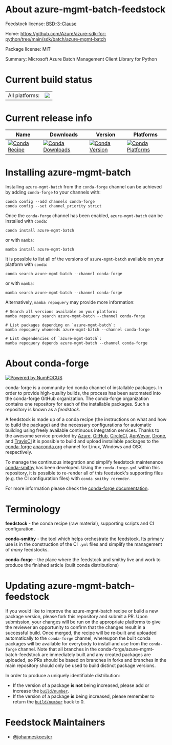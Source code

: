 About azure-mgmt-batch-feedstock
================================

Feedstock license: [BSD-3-Clause](https://github.com/conda-forge/azure-mgmt-batch-feedstock/blob/main/LICENSE.txt)

Home: https://github.com/Azure/azure-sdk-for-python/tree/main/sdk/batch/azure-mgmt-batch

Package license: MIT

Summary: Microsoft Azure Batch Management Client Library for Python

Current build status
====================


<table><tr><td>All platforms:</td>
    <td>
      <a href="https://dev.azure.com/conda-forge/feedstock-builds/_build/latest?definitionId=19379&branchName=main">
        <img src="https://dev.azure.com/conda-forge/feedstock-builds/_apis/build/status/azure-mgmt-batch-feedstock?branchName=main">
      </a>
    </td>
  </tr>
</table>

Current release info
====================

| Name | Downloads | Version | Platforms |
| --- | --- | --- | --- |
| [![Conda Recipe](https://img.shields.io/badge/recipe-azure--mgmt--batch-green.svg)](https://anaconda.org/conda-forge/azure-mgmt-batch) | [![Conda Downloads](https://img.shields.io/conda/dn/conda-forge/azure-mgmt-batch.svg)](https://anaconda.org/conda-forge/azure-mgmt-batch) | [![Conda Version](https://img.shields.io/conda/vn/conda-forge/azure-mgmt-batch.svg)](https://anaconda.org/conda-forge/azure-mgmt-batch) | [![Conda Platforms](https://img.shields.io/conda/pn/conda-forge/azure-mgmt-batch.svg)](https://anaconda.org/conda-forge/azure-mgmt-batch) |

Installing azure-mgmt-batch
===========================

Installing `azure-mgmt-batch` from the `conda-forge` channel can be achieved by adding `conda-forge` to your channels with:

```
conda config --add channels conda-forge
conda config --set channel_priority strict
```

Once the `conda-forge` channel has been enabled, `azure-mgmt-batch` can be installed with `conda`:

```
conda install azure-mgmt-batch
```

or with `mamba`:

```
mamba install azure-mgmt-batch
```

It is possible to list all of the versions of `azure-mgmt-batch` available on your platform with `conda`:

```
conda search azure-mgmt-batch --channel conda-forge
```

or with `mamba`:

```
mamba search azure-mgmt-batch --channel conda-forge
```

Alternatively, `mamba repoquery` may provide more information:

```
# Search all versions available on your platform:
mamba repoquery search azure-mgmt-batch --channel conda-forge

# List packages depending on `azure-mgmt-batch`:
mamba repoquery whoneeds azure-mgmt-batch --channel conda-forge

# List dependencies of `azure-mgmt-batch`:
mamba repoquery depends azure-mgmt-batch --channel conda-forge
```


About conda-forge
=================

[![Powered by
NumFOCUS](https://img.shields.io/badge/powered%20by-NumFOCUS-orange.svg?style=flat&colorA=E1523D&colorB=007D8A)](https://numfocus.org)

conda-forge is a community-led conda channel of installable packages.
In order to provide high-quality builds, the process has been automated into the
conda-forge GitHub organization. The conda-forge organization contains one repository
for each of the installable packages. Such a repository is known as a *feedstock*.

A feedstock is made up of a conda recipe (the instructions on what and how to build
the package) and the necessary configurations for automatic building using freely
available continuous integration services. Thanks to the awesome service provided by
[Azure](https://azure.microsoft.com/en-us/services/devops/), [GitHub](https://github.com/),
[CircleCI](https://circleci.com/), [AppVeyor](https://www.appveyor.com/),
[Drone](https://cloud.drone.io/welcome), and [TravisCI](https://travis-ci.com/)
it is possible to build and upload installable packages to the
[conda-forge](https://anaconda.org/conda-forge) [anaconda.org](https://anaconda.org/)
channel for Linux, Windows and OSX respectively.

To manage the continuous integration and simplify feedstock maintenance
[conda-smithy](https://github.com/conda-forge/conda-smithy) has been developed.
Using the ``conda-forge.yml`` within this repository, it is possible to re-render all of
this feedstock's supporting files (e.g. the CI configuration files) with ``conda smithy rerender``.

For more information please check the [conda-forge documentation](https://conda-forge.org/docs/).

Terminology
===========

**feedstock** - the conda recipe (raw material), supporting scripts and CI configuration.

**conda-smithy** - the tool which helps orchestrate the feedstock.
                   Its primary use is in the construction of the CI ``.yml`` files
                   and simplify the management of *many* feedstocks.

**conda-forge** - the place where the feedstock and smithy live and work to
                  produce the finished article (built conda distributions)


Updating azure-mgmt-batch-feedstock
===================================

If you would like to improve the azure-mgmt-batch recipe or build a new
package version, please fork this repository and submit a PR. Upon submission,
your changes will be run on the appropriate platforms to give the reviewer an
opportunity to confirm that the changes result in a successful build. Once
merged, the recipe will be re-built and uploaded automatically to the
`conda-forge` channel, whereupon the built conda packages will be available for
everybody to install and use from the `conda-forge` channel.
Note that all branches in the conda-forge/azure-mgmt-batch-feedstock are
immediately built and any created packages are uploaded, so PRs should be based
on branches in forks and branches in the main repository should only be used to
build distinct package versions.

In order to produce a uniquely identifiable distribution:
 * If the version of a package **is not** being increased, please add or increase
   the [``build/number``](https://docs.conda.io/projects/conda-build/en/latest/resources/define-metadata.html#build-number-and-string).
 * If the version of a package **is** being increased, please remember to return
   the [``build/number``](https://docs.conda.io/projects/conda-build/en/latest/resources/define-metadata.html#build-number-and-string)
   back to 0.

Feedstock Maintainers
=====================

* [@johanneskoester](https://github.com/johanneskoester/)


<!-- dummy commit to enable rerendering -->

